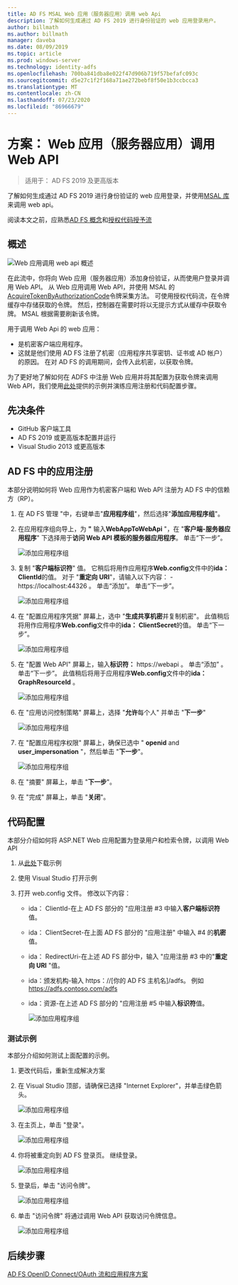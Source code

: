 ```yaml
---
title: AD FS MSAL Web 应用（服务器应用）调用 web Api
description: 了解如何生成通过 AD FS 2019 进行身份验证的 web 应用登录用户。
author: billmath
ms.author: billmath
manager: daveba
ms.date: 08/09/2019
ms.topic: article
ms.prod: windows-server
ms.technology: identity-adfs
ms.openlocfilehash: 700ba841dba8e022f47d906b719f57befafc093c
ms.sourcegitcommit: d5e27c1f2f168a71ae272bebf8f50e1b3ccbcca3
ms.translationtype: MT
ms.contentlocale: zh-CN
ms.lasthandoff: 07/23/2020
ms.locfileid: "86966679"
---
```

# <a name="scenario-web-app-server-app-calling-web-api"></a>方案： Web 应用（服务器应用）调用 Web API 
>适用于： AD FS 2019 及更高版本 
 
了解如何生成通过 AD FS 2019 进行身份验证的 web 应用登录，并使用[MSAL 库](https://github.com/AzureAD/microsoft-authentication-library-for-dotnet/wiki)来调用 web api。  
 
阅读本文之前，应熟悉[AD FS 概念](../ad-fs-openid-connect-oauth-concepts.md)和[授权代码授予流](../../overview/ad-fs-openid-connect-oauth-flows-scenarios.md#authorization-code-grant-flow)
 
## <a name="overview"></a>概述 
 
![Web 应用调用 web api 概述](media/adfs-msal-web-app-web-api/webapp1.png)

在此流中，你将向 Web 应用（服务器应用）添加身份验证，从而使用户登录并调用 Web API。 从 Web 应用调用 Web API，并使用 MSAL 的[AcquireTokenByAuthorizationCode](/dotnet/api/microsoft.identity.client.acquiretokenbyauthorizationcodeparameterbuilder?view=azure-dotnet)令牌采集方法。 可使用授权代码流，在令牌缓存中存储获取的令牌。 然后，控制器在需要时将以无提示方式从缓存中获取令牌。 MSAL 根据需要刷新该令牌。 

用于调用 Web Api 的 web 应用： 


- 是机密客户端应用程序。 
- 这就是他们使用 AD FS 注册了机密（应用程序共享密钥、证书或 AD 帐户）的原因。 在对 AD FS 的调用期间，会传入此机密，以获取令牌。  

为了更好地了解如何在 ADFS 中注册 Web 应用并将其配置为获取令牌来调用 Web API，我们使用[此处](https://github.com/microsoft/adfs-sample-msal-dotnet-webapp-to-webapi)提供的示例并演练应用注册和代码配置步骤。  

 
## <a name="pre-requisites"></a>先决条件 

- GitHub 客户端工具 
- AD FS 2019 或更高版本配置并运行 
- Visual Studio 2013 或更高版本 
 
## <a name="app-registration-in-ad-fs"></a>AD FS 中的应用注册 
本部分说明如何将 Web 应用作为机密客户端和 Web API 注册为 AD FS 中的信赖方（RP）。 

  1. 在 AD FS 管理 "中，右键单击"**应用程序组**"，然后选择"**添加应用程序组**"。  
  2. 在应用程序组向导上，为 **"** 输入**WebAppToWebApi** "，在 "**客户端-服务器应用程序**" 下选择用于**访问 Web API 模板的服务器应用程序**。 单击“下一步”。  
  
      ![添加应用程序组](media/adfs-msal-web-app-web-api/webapp2.png)
  
  3. 复制 "**客户端标识符**" 值。 它稍后将用作应用程序**Web.config**文件中的**ida： ClientId**的值。 对于 "**重定向 URI**"，请输入以下内容：  -  https://localhost:44326 。 单击“添加”。 单击“下一步”。 
  
      ![添加应用程序组](media/adfs-msal-web-app-web-api/webapp3.png)
  
  4. 在 "配置应用程序凭据" 屏幕上，选中 "**生成共享机密**并复制机密"。 此值稍后将用作应用程序**Web.config**文件中的**ida： ClientSecret**的值。 单击“下一步”。  
  
      ![添加应用程序组](media/adfs-msal-web-app-web-api/webapp4.png)
  
  5. 在 "配置 Web API" 屏幕上，输入**标识符：** https://webapi 。 单击“添加” 。 单击“下一步”。 此值稍后将用于应用程序**Web.config**文件中的**ida： GraphResourceId** 。 
  
      ![添加应用程序组](media/adfs-msal-web-app-web-api/webapp5.png)
  
  6. 在 "应用访问控制策略" 屏幕上，选择 "**允许**每个人" 并单击 "**下一步**" 
  
      ![添加应用程序组](media/adfs-msal-web-app-web-api/webapp6.png)
  
  7. 在 "配置应用程序权限" 屏幕上，确保已选中 " **openid** and **user_impersonation** "，然后单击 "**下一步**"。 
  
      ![添加应用程序组](media/adfs-msal-web-app-web-api/webapp7.png)
  
  8. 在 "摘要" 屏幕上，单击 "**下一步**"。 
  
  9. 在 "完成" 屏幕上，单击 "**关闭**"。



## <a name="code-configuration"></a>代码配置 

本部分介绍如何将 ASP.NET Web 应用配置为登录用户和检索令牌，以调用 Web API 

  1. 从[此处](https://github.com/microsoft/adfs-sample-msal-dotnet-webapp-to-webapi)下载示例   
  
  2. 使用 Visual Studio 打开示例 
  
  3. 打开 web.config 文件。 修改以下内容： 
       - ida： ClientId-在上 AD FS 部分的 "应用注册 #3 中输入**客户端标识符**值。 
       - ida： ClientSecret-在上面 AD FS 部分的 "应用注册" 中输入 #4 的**机密**值。 
       - ida： RedirectUri-在上述 AD FS 部分中，输入 "应用注册 #3 中的"**重定向 URI** "值。 
       - ida：颁发机构-输入 https：//[你的 AD FS 主机名]/adfs。 例如 https://adfs.contoso.com/adfs 
       - ida：资源-在上述 AD FS 部分的 "应用注册 #5 中输入**标识符**值。 
      
          ![添加应用程序组](media/adfs-msal-web-app-web-api/webapp8.png)
 
 
### <a name="test-the-sample"></a>测试示例 
本部分介绍如何测试上面配置的示例。 

  1. 更改代码后，重新生成解决方案 
  
  2. 在 Visual Studio 顶部，请确保已选择 "Internet Explorer"，并单击绿色箭头。 
  
      ![添加应用程序组](media/adfs-msal-web-app-web-api/webapp9.png)

  3. 在主页上，单击 "登录"。 
  
      ![添加应用程序组](media/adfs-msal-web-app-web-api/webapp10.png)

  4. 你将被重定向到 AD FS 登录页。 继续登录。 
  
      ![添加应用程序组](media/adfs-msal-web-app-web-api/webapp11.png)

  5. 登录后，单击 "访问令牌"。  
  
      ![添加应用程序组](media/adfs-msal-web-app-web-api/webapp12.png)

  6. 单击 "访问令牌" 将通过调用 Web API 获取访问令牌信息。 
  
      ![添加应用程序组](media/adfs-msal-web-app-web-api/webapp13.png)
 
 ## <a name="next-steps"></a>后续步骤
[AD FS OpenID Connect/OAuth 流和应用程序方案](../../overview/ad-fs-openid-connect-oauth-flows-scenarios.md)
 
